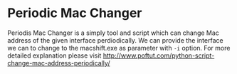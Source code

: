 # Periodic Mac Changer
Periodis Mac Changer is a simply tool and script which can change Mac address of the given interface perdiodically. We can provide the interface we can to change to the macshift.exe as parameter with `-i` option. For more detailed explanation please visit http://www.poftut.com/python-script-change-mac-address-periodically/
